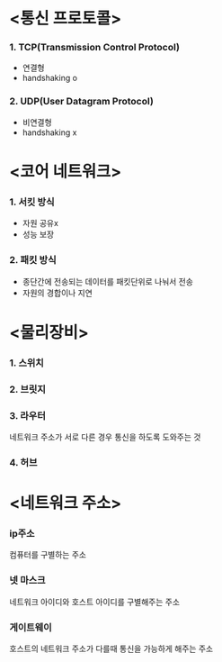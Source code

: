 # <통신 프로토콜>  
### 1. TCP(Transmission Control Protocol)  
- 연결형  
- handshaking o  
### 2. UDP(User Datagram Protocol)  
- 비연결형  
- handshaking x

# <코어 네트워크>  
### 1. 서킷 방식  
- 자원 공유x
- 성능 보장
### 2. 패킷 방식
- 종단간에 전송되는 데이터를 패킷단위로 나눠서 전송  
- 자원의 경합이나 지연  

# <물리장비>  
### 1. 스위치  

### 2. 브릿지  

### 3. 라우터  
네트워크 주소가 서로 다른 경우 통신을 하도록 도와주는 것
### 4. 허브  

# <네트워크 주소>  
### ip주소  
컴퓨터를 구별하는 주소  
### 넷 마스크  
네트워크 아이디와 호스트 아이디를 구별해주는 주소  
### 게이트웨이  
호스트의 네트워크 주소가 다를때 통신을 가능하게 해주는 주소  
